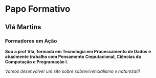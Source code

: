   # Papo Formativo
  ## Vlá Martins
  ### Formadores em Ação

   
  **Sou a prof Vla, formada em Tecnologia em Processamento de Dados e atualmente trabalho com Pensamento Cmputacional, Ciências da Computação e Programação I.**

  _Vamos desenvolver um site sobre sobrevivencialismo e natureza!!!_
  
  
